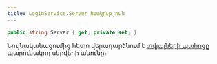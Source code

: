 ```yaml
---
title: LoginService.Server հատկություն
---
```


```c#
public string Server { get; private set; }
```

Նույնականացումից հետո վերադարձնում է [տվյալների պահոցը](DbName.md) պարունակող սերվերի անունը։
